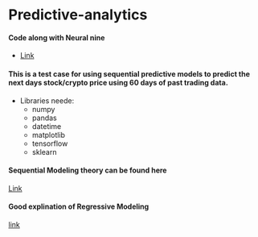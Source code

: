 # Predictive-analytics
#### Code along with Neural nine 
- [Link](https://www.youtube.com/watch?v=GFSiL6zEZF0&ab_channel=NeuralNine)

#### This is a test case for using sequential predictive models to predict the next days stock/crypto price using 60 days of past trading data. 
- Libraries neede:
  - numpy
  - pandas
  - datetime
  - matplotlib
  - tensorflow
  - sklearn

#### Sequential Modeling theory can be found here 
[Link](https://towardsdatascience.com/building-a-deep-learning-model-using-keras-1548ca149d37)

#### Good explination of Regressive Modeling
[link](https://towardsdatascience.com/7-of-the-most-commonly-used-regression-algorithms-and-how-to-choose-the-right-one-fc3c8890f9e3)

